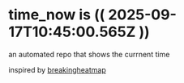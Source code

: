 # time_now is (( 2025-09-17T10:45:00.565Z ))

an automated repo that shows the currnent time

inspired by [breakingheatmap](https://github.com/breakingheatmap/breakingheatmap)